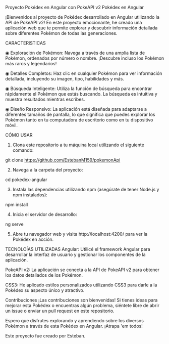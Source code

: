 Proyecto Pokédex en Angular con PokeAPI v2
Pokédex en Angular

¡Bienvenidos al proyecto de Pokédex desarrollado en Angular utilizando la API de PokeAPI v2! En este proyecto emocionante, he creado una aplicación web que te permite explorar y descubrir información detallada sobre diferentes Pokémon de todas las generaciones.

CARACTERíSTICAS

◉ Exploración de Pokémon: Navega a través de una amplia lista de Pokémon, ordenados por número o nombre. ¡Descubre incluso los Pokémon más raros y legendarios!

◉ Detalles Completos: Haz clic en cualquier Pokémon para ver información detallada, incluyendo su imagen, tipo, habilidades y más.

◉ Búsqueda Inteligente: Utiliza la función de búsqueda para encontrar rápidamente el Pokémon que estás buscando. La búsqueda es intuitiva y muestra resultados mientras escribes.

◉ Diseño Responsivo: La aplicación está diseñada para adaptarse a diferentes tamaños de pantalla, lo que significa que puedes explorar los Pokémon tanto en tu computadora de escritorio como en tu dispositivo móvil.

CÓMO USAR

1) Clona este repositorio a tu máquina local utilizando el siguiente comando:

  git clone https://github.com/EstebanM159/pokemonApi

2) Navega a la carpeta del proyecto:

  cd pokedex-angular

3) Instala las dependencias utilizando npm (asegúrate de tener Node.js y npm instalados):

  npm install

4) Inicia el servidor de desarrollo:

  ng serve

5) Abre tu navegador web y visita http://localhost:4200/ para ver la Pokédex en acción.


TECNOLOÍAS UTILIZADAS
Angular: Utilicé el framework Angular para desarrollar la interfaz de usuario y gestionar los componentes de la aplicación.

PokeAPI v2: La aplicación se conecta a la API de PokeAPI v2 para obtener los datos detallados de los Pokémon.

CSS3: He aplicado estilos personalizados utilizando CSS3 para darle a la Pokédex su aspecto único y atractivo.

Contribuciones
¡Las contribuciones son bienvenidas! Si tienes ideas para mejorar esta Pokédex o encuentras algún problema, siéntete libre de abrir un issue o enviar un pull request en este repositorio.

Espero que disfrutes explorando y aprendiendo sobre los diversos Pokémon a través de esta Pokédex en Angular. ¡Atrapa 'em todos!

Este proyecto fue creado por Esteban.
